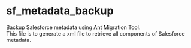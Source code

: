 # sf_metadata_backup
Backup Salesforce metadata using Ant Migration Tool.   
This file is to generate a xml file to retrieve all components of Salesforce metadata.
